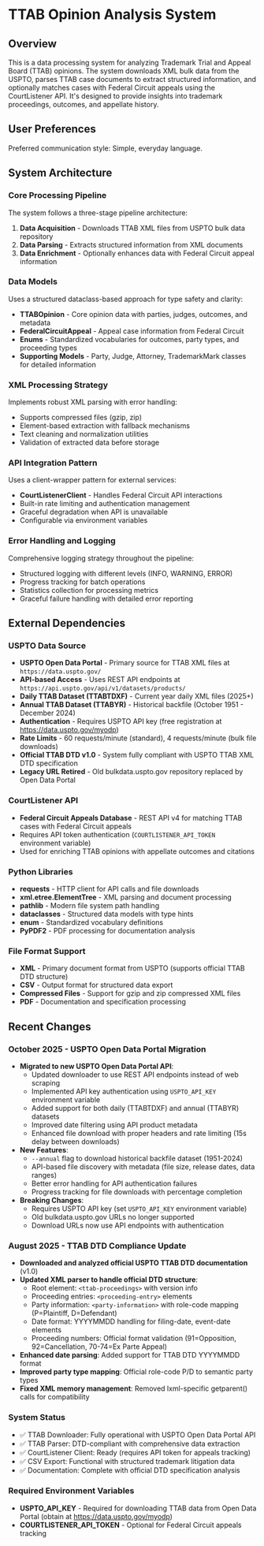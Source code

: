 # TTAB Opinion Analysis System

## Overview

This is a data processing system for analyzing Trademark Trial and Appeal Board (TTAB) opinions. The system downloads XML bulk data from the USPTO, parses TTAB case documents to extract structured information, and optionally matches cases with Federal Circuit appeals using the CourtListener API. It's designed to provide insights into trademark proceedings, outcomes, and appellate history.

## User Preferences

Preferred communication style: Simple, everyday language.

## System Architecture

### Core Processing Pipeline
The system follows a three-stage pipeline architecture:
1. **Data Acquisition** - Downloads TTAB XML files from USPTO bulk data repository
2. **Data Parsing** - Extracts structured information from XML documents  
3. **Data Enrichment** - Optionally enhances data with Federal Circuit appeal information

### Data Models
Uses a structured dataclass-based approach for type safety and clarity:
- **TTABOpinion** - Core opinion data with parties, judges, outcomes, and metadata
- **FederalCircuitAppeal** - Appeal case information from Federal Circuit
- **Enums** - Standardized vocabularies for outcomes, party types, and proceeding types
- **Supporting Models** - Party, Judge, Attorney, TrademarkMark classes for detailed information

### XML Processing Strategy
Implements robust XML parsing with error handling:
- Supports compressed files (gzip, zip)
- Element-based extraction with fallback mechanisms
- Text cleaning and normalization utilities
- Validation of extracted data before storage

### API Integration Pattern
Uses a client-wrapper pattern for external services:
- **CourtListenerClient** - Handles Federal Circuit API interactions
- Built-in rate limiting and authentication management
- Graceful degradation when API is unavailable
- Configurable via environment variables

### Error Handling and Logging
Comprehensive logging strategy throughout the pipeline:
- Structured logging with different levels (INFO, WARNING, ERROR)
- Progress tracking for batch operations
- Statistics collection for processing metrics
- Graceful failure handling with detailed error reporting

## External Dependencies

### USPTO Data Source
- **USPTO Open Data Portal** - Primary source for TTAB XML files at `https://data.uspto.gov/`
- **API-based Access** - Uses REST API endpoints at `https://api.uspto.gov/api/v1/datasets/products/`
- **Daily TTAB Dataset (TTABTDXF)** - Current year daily XML files (2025+)
- **Annual TTAB Dataset (TTABYR)** - Historical backfile (October 1951 - December 2024)
- **Authentication** - Requires USPTO API key (free registration at https://data.uspto.gov/myodp)
- **Rate Limits** - 60 requests/minute (standard), 4 requests/minute (bulk file downloads)
- **Official TTAB DTD v1.0** - System fully compliant with USPTO TTAB XML DTD specification
- **Legacy URL Retired** - Old bulkdata.uspto.gov repository replaced by Open Data Portal

### CourtListener API
- **Federal Circuit Appeals Database** - REST API v4 for matching TTAB cases with Federal Circuit appeals
- Requires API token authentication (`COURTLISTENER_API_TOKEN` environment variable)
- Used for enriching TTAB opinions with appellate outcomes and citations

### Python Libraries
- **requests** - HTTP client for API calls and file downloads
- **xml.etree.ElementTree** - XML parsing and document processing
- **pathlib** - Modern file system path handling
- **dataclasses** - Structured data models with type hints
- **enum** - Standardized vocabulary definitions
- **PyPDF2** - PDF processing for documentation analysis

### File Format Support
- **XML** - Primary document format from USPTO (supports official TTAB DTD structure)
- **CSV** - Output format for structured data export
- **Compressed Files** - Support for gzip and zip compressed XML files
- **PDF** - Documentation and specification processing

## Recent Changes

### October 2025 - USPTO Open Data Portal Migration
- **Migrated to new USPTO Open Data Portal API**:
  - Updated downloader to use REST API endpoints instead of web scraping
  - Implemented API key authentication using `USPTO_API_KEY` environment variable
  - Added support for both daily (TTABTDXF) and annual (TTABYR) datasets
  - Improved date filtering using API product metadata
  - Enhanced file download with proper headers and rate limiting (15s delay between downloads)
- **New Features**:
  - `--annual` flag to download historical backfile dataset (1951-2024)
  - API-based file discovery with metadata (file size, release dates, data ranges)
  - Better error handling for API authentication failures
  - Progress tracking for file downloads with percentage completion
- **Breaking Changes**:
  - Requires USPTO API key (set `USPTO_API_KEY` environment variable)
  - Old bulkdata.uspto.gov URLs no longer supported
  - Download URLs now use API endpoints with authentication

### August 2025 - TTAB DTD Compliance Update
- **Downloaded and analyzed official USPTO TTAB DTD documentation** (v1.0)
- **Updated XML parser to handle official DTD structure**:
  - Root element: `<ttab-proceedings>` with version info
  - Proceeding entries: `<proceeding-entry>` elements
  - Party information: `<party-information>` with role-code mapping (P=Plaintiff, D=Defendant)
  - Date format: YYYYMMDD handling for filing-date, event-date elements
  - Proceeding numbers: Official format validation (91=Opposition, 92=Cancellation, 70-74=Ex Parte Appeal)
- **Enhanced date parsing**: Added support for TTAB DTD YYYYMMDD format
- **Improved party type mapping**: Official role-code P/D to semantic party types
- **Fixed XML memory management**: Removed lxml-specific getparent() calls for compatibility

### System Status
- ✅ TTAB Downloader: Fully operational with USPTO Open Data Portal API
- ✅ TTAB Parser: DTD-compliant with comprehensive data extraction
- ✅ CourtListener Client: Ready (requires API token for appeals tracking)
- ✅ CSV Export: Functional with structured trademark litigation data
- ✅ Documentation: Complete with official DTD specification analysis

### Required Environment Variables
- **USPTO_API_KEY** - Required for downloading TTAB data from Open Data Portal (obtain at https://data.uspto.gov/myodp)
- **COURTLISTENER_API_TOKEN** - Optional for Federal Circuit appeals tracking